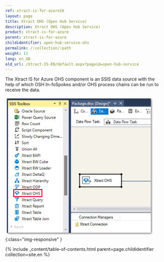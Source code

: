 ```yaml
---
ref: xtract-is-for-azure16
layout: page
title: Xtract OHS (Open Hub Service)
description: Xtract OHS (Open Hub Service)
product: xtract-is-for-azure
parent: xtract-is-for-azure
childidentifier: open-hub-service-ohs
permalink: /:collection/:path
weight: 11
lang: en_GB
old_url: /Xtract-IS-EN/default.aspx?pageid=open-hub-service
---
```


The Xtract IS for Azure OHS component is an SSIS data source with the help of which OSH In-foSpokes and/or OHS process chains can be run to receive the data.

![OHS](/img/content/OHS.png){:class="img-responsive" }

{% include _content/table-of-contents.html parent=page.childidentifier collection=site.en %}